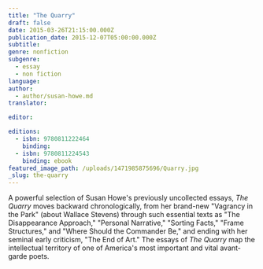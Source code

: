 ```yaml
---
title: "The Quarry"
draft: false
date: 2015-03-26T21:15:00.000Z
publication_date: 2015-12-07T05:00:00.000Z
subtitle:
genre: nonfiction
subgenre:
  - essay
  - non fiction
language:
author:
  - author/susan-howe.md
translator:

editor:

editions:
  - isbn: 9780811222464
    binding:
  - isbn: 9780811224543
    binding: ebook
featured_image_path: /uploads/1471985875696/Quarry.jpg
_slug: the-quarry
---
```


A powerful selection of Susan Howe's previously uncollected essays, _The Quarry_ moves backward chronologically, from her brand-new "Vagrancy in the Park" (about Wallace Stevens) through such essential texts as "The Disappearance Approach," "Personal Narrative," "Sorting Facts," "Frame Structures," and "Where Should the Commander Be," and ending with her seminal early criticism, "The End of Art." The essays of _The Quarry_ map the intellectual territory of one of America's most important and vital avant-garde poets.

